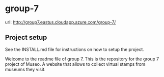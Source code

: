 # group-7
url: http://group7.eastus.cloudapp.azure.com/group-7/

## Project setup
See the INSTALL.md file for instructions on how to setup the project.

Welcome to the readme file of group 7. This is the repository for the group 7 project of Museo. A website that allows to collect virtual stamps from museums they visit.
